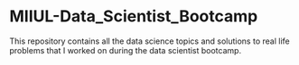 # MIIUL-Data_Scientist_Bootcamp
This repository contains all the data science topics and solutions to real life problems that I worked on during the data scientist bootcamp.
